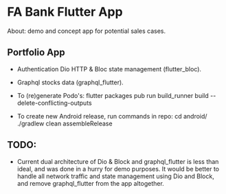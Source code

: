 # FA Bank Flutter App

About: demo and concept app for potential sales cases.

## Portfolio App
- Authentication Dio HTTP & Bloc state management (flutter_bloc).
- Graphql stocks data (graphql_flutter).
- To (re)generate Podo's:
    flutter packages pub run build_runner build --delete-conflicting-outputs

- To create new Android release, run commands in repo:
    cd android/
    ./gradlew clean assembleRelease

## TODO:
- Current dual architecture of Dio & Block and graphql_flutter is less than ideal, and was done in a hurry for demo purposes. It would be better to handle all network traffic and state management using Dio and Block, and remove graphql_flutter from the app altogether.
